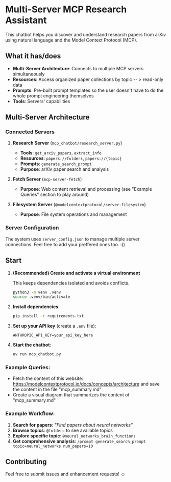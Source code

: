 # Multi-Server MCP Research Assistant

This chatbot helps you discover and understand research papers from arXiv using natural language and the Model Context Protocol (MCP).

## What it has/does

-  **Multi-Server Architecture**: Connects to multiple MCP servers simultaneously
-  **Resources**: Access organized paper collections by topic -- > read-only data
-  **Prompts**: Pre-built prompt templates so the user doesn't have to do the whole prompt engineering themselves
-  **Tools**: Servers' capabilities

## Multi-Server Architecture
### Connected Servers

1. **Research Server** (`mcp_chatbot/research_server.py`)
   - **Tools**: `get_arxiv_papers`, `extract_info`
   - **Resources**: `papers://folders`, `papers://{topic}`
   - **Prompts**: `generate_search_prompt`
   - **Purpose**: arXiv paper search and analysis

2. **Fetch Server** (`mcp-server-fetch`)
   - **Purpose**: Web content retrieval and processing (see "Example Queries" section to play around)

3. **Filesystem Server** (`@modelcontextprotocol/server-filesystem`)
   - **Purpose**: File system operations and management

### Server Configuration

The system uses `server_config.json` to manage multiple server connections.
Feel free to add your preffered ones too. :))

## Start

1. **(Recommended) Create and activate a virtual environment**

   This keeps dependencies isolated and avoids conflicts.
   ```bash
   python3 -m venv .venv
   source .venv/bin/activate

2. **Install dependencies**:
   ```bash
   pip install -r requirements.txt
   ```

3. **Set up your API key** (create a `.env` file):
   ```
   ANTHROPIC_API_KEY=your_api_key_here
   ```

4. **Start the chatbot**:
   ```bash
   uv run mcp_chatbot.py
   ```
   
### Example Queries: 
- Fetch the content of this website: https://modelcontextprotocol.io/docs/concepts/architecture and save the content in the file "mcp_summary.md"
- Create a visual diagram that summarizes the content of "mcp_summary.md"

### Example Workflow:

1. **Search for papers**: *"Find papers about neural networks"*
2. **Browse topics**: `@folders` to see available topics
3. **Explore specific topic**: `@neural_networks_brain_functions`
4. **Get comprehensive analysis**: `/prompt generate_search_prompt topic=neural_networks num_papers=10`

## Contributing

Feel free to submit issues and enhancement requests! ☺️
